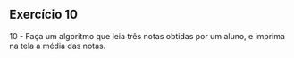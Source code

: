 ## Exercício 10

10 - Faça um algoritmo que leia três notas obtidas por um aluno, e imprima na tela a média das notas.

